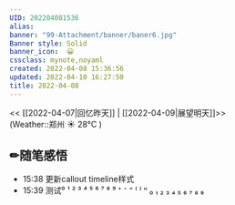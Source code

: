 ```yaml
---
UID: 202204081536 
alias:
banner: "99-Attachment/banner/baner6.jpg"
Banner style: Solid
banner_icon:  😀
cssclass: mynote,noyaml
created: 2022-04-08 15:36:56
updated: 2022-04-10 16:27:50
title: 2022-04-08
---
```


<< [[2022-04-07|回忆昨天]] | [[2022-04-09|展望明天]]>>　　　　(Weather::郑州 ☀️   28°C
)

## ✏随笔感悟

- 15:38 更新callout timeline样式
- 15:39 测试⁰ ¹ ² ³ ⁴ ⁵ ⁶ ⁷ ⁸ ⁹ ⁺ ⁻ ⁼ ⁽ ⁾ ⁿ ₀ ₁ ₂ ₃ ₄ ₅ ₆ ₇ ₈ ₉